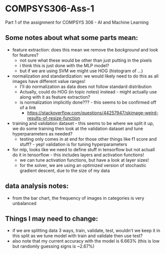 # COMPSYS306-Ass-1
Part 1 of the assignment for COMPSYS 306 - AI and Machine Learning

## Some notes about what some parts mean:
- feature extraction: does this mean we remove the *background* and look for
features?
	- not sure what these would be other than just putting in the pixels
	- i think this is just done with the MLP model?
	- but if we are using SVM we might use HOG (histogram of ...)
- normalization and standardization: we would likely need to do this as all images have different value
ranges!
	- I'll do normalization as data does not follow standard distribution
	- Actually, could do HOG (in topic notes) instead - might actually use along with it as feature extraction?
	- is normalization implicitly done??? - this seems to be confirmed off of a link
		- https://stackoverflow.com/questions/44257947/skimage-weird-results-of-resize-function
- training and validation dataset - this seems to be where we split it up, we do some training then look at the validation dataset and tune hyperparameters as needed?
	- testing only comes in at end for those other things like f1 score and stuff? - yep! validation is for tuning hyperparameters
 - for mlp, looks like we need to define stuff in tensorflow but not actuall do it in tensorflow - this includes layers and activation functions!
	- we can tune activation functions, but have a look at layer sizes!
 	- for the solver, we are using an optimized version of stochastic gradient descent, due to the size of my data


## data analysis notes:
- from the bar chart, the frequency of images in categories is very unbalanced

## Things I may need to change:
- if we are splitting data 3 ways, train, validate, test, wouldn't we keep it in this split as we tune model with train and validate then use test?
- also note that my current accuracy with the model is 6.663% (this is low but randomly guessing signs is ~2.67%)
